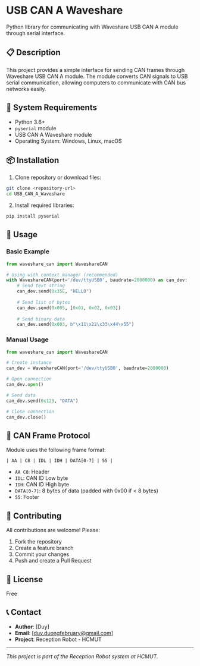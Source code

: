 # USB CAN A Waveshare

Python library for communicating with Waveshare USB CAN A module through serial interface.

## 📋 Description

This project provides a simple interface for sending CAN frames through Waveshare USB CAN A module. The module converts CAN signals to USB serial communication, allowing computers to communicate with CAN bus networks easily.

## 🔧 System Requirements

- Python 3.6+
- `pyserial` module 
- USB CAN A Waveshare module
- Operating System: Windows, Linux, macOS

## 📦 Installation

1. Clone repository or download files:
```bash
git clone <repository-url>
cd USB_CAN_A_Waveshare
```

2. Install required libraries:
```bash
pip install pyserial
```

## 🚀 Usage

### Basic Example

```python
from waveshare_can import WaveshareCAN

# Using with context manager (recommended)
with WaveshareCAN(port='/dev/ttyUSB0', baudrate=2000000) as can_dev:
    # Send text string
    can_dev.send(0x35E, "HELLO")
    
    # Send list of bytes
    can_dev.send(0x005, [0x01, 0x02, 0x03])
    
    # Send binary data
    can_dev.send(0x003, b"\x11\x22\x33\x44\x55")
```

### Manual Usage

```python
from waveshare_can import WaveshareCAN

# Create instance
can_dev = WaveshareCAN(port='/dev/ttyUSB0', baudrate=2000000)

# Open connection
can_dev.open()

# Send data
can_dev.send(0x123, "DATA")

# Close connection
can_dev.close()
```

## 📡 CAN Frame Protocol

Module uses the following frame format:

```
| AA | C8 | IDL | IDH | DATA[0-7] | 55 |
```

- `AA C8`: Header
- `IDL`: CAN ID Low byte
- `IDH`: CAN ID High byte  
- `DATA[0-7]`: 8 bytes of data (padded with 0x00 if < 8 bytes)
- `55`: Footer

## 🤝 Contributing

All contributions are welcome! Please:

1. Fork the repository
2. Create a feature branch
3. Commit your changes
4. Push and create a Pull Request

## 📄 License

Free

## 📞 Contact

- **Author**: [Duy]
- **Email**: [duy.duongfebruary@gmail.com]
- **Project**: Reception Robot - HCMUT

---

*This project is part of the Reception Robot system at HCMUT.*
